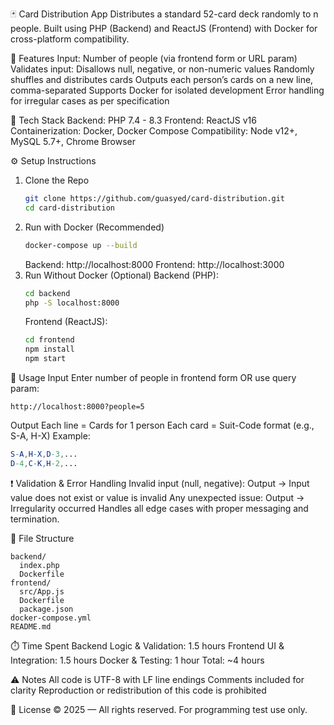 🃏 Card Distribution App
Distributes a standard 52-card deck randomly to n people. Built using PHP (Backend) and ReactJS (Frontend) with Docker for cross-platform compatibility.

📌 Features
Input: Number of people (via frontend form or URL param)
Validates input: Disallows null, negative, or non-numeric values
Randomly shuffles and distributes cards
Outputs each person’s cards on a new line, comma-separated
Supports Docker for isolated development
Error handling for irregular cases as per specification

🚀 Tech Stack
Backend: PHP 7.4 - 8.3
Frontend: ReactJS v16
Containerization: Docker, Docker Compose
Compatibility: Node v12+, MySQL 5.7+, Chrome Browser

⚙️ Setup Instructions
1. Clone the Repo
   ```bash
   git clone https://github.com/guasyed/card-distribution.git
   cd card-distribution
   ```
2. Run with Docker (Recommended)
   ```bash
   docker-compose up --build
   ```
   Backend: http://localhost:8000
   Frontend: http://localhost:3000
3. Run Without Docker (Optional)
   Backend (PHP):
   ```bash
   cd backend
   php -S localhost:8000
   ```
   Frontend (ReactJS):
   ```bash
   cd frontend
   npm install
   npm start
   ```

🧪 Usage
Input
Enter number of people in frontend form OR use query param:
   ```arduino
   http://localhost:8000?people=5
   ```
Output
Each line = Cards for 1 person
Each card = Suit-Code format (e.g., S-A, H-X)
Example:
   ```mathematica
   S-A,H-X,D-3,...
   D-4,C-K,H-2,...
   ```

❗ Validation & Error Handling
Invalid input (null, negative):
Output → Input value does not exist or value is invalid
Any unexpected issue:
Output → Irregularity occurred
Handles all edge cases with proper messaging and termination.

📁 File Structure
```pgsql
backend/
  index.php
  Dockerfile
frontend/
  src/App.js
  Dockerfile
  package.json
docker-compose.yml
README.md
```

⏱️ Time Spent
Backend Logic & Validation: 1.5 hours
Frontend UI & Integration: 1.5 hours
Docker & Testing: 1 hour
Total: ~4 hours

⚠️ Notes
All code is UTF-8 with LF line endings
Comments included for clarity
Reproduction or redistribution of this code is prohibited

📎 License
© 2025 — All rights reserved. For programming test use only.
